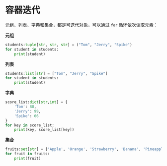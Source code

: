 # 容器迭代

元组、列表、字典和集合，都是可迭代对象，可以通过 `for` 循环依次读取元素：  

**元组**

```python shift
students:tuple[str, str, str] = ("Tom", "Jerry", "Spike")
for student in students:
    print(student)
```

**列表**

```python shift
students:list[str] = ["Tom", "Jerry", "Spike"]
for student in students:
    print(student)
```

**字典**

```python shift
score_list:dict[str,int] = {
    'Tom': 88,
    'Jerry': 99,
    'Spike': 66
}
for key in score_list:
    print(key, score_list[key])
```

**集合**

```python shift
fruits:set[str] = {'Apple', 'Orange', 'Strawberry', 'Banana', 'Pineapple'}
for fruit in fruits:
    print(fruit)
```